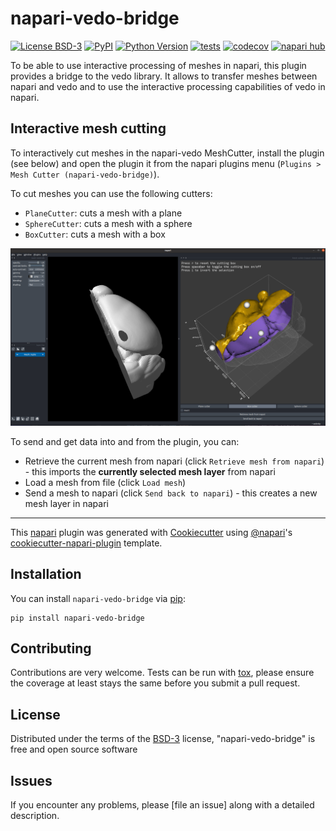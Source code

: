 # napari-vedo-bridge

[![License BSD-3](https://img.shields.io/pypi/l/napari-vedo-bridge.svg?color=green)](https://github.com/jo-mueller/napari-vedo-bridge/raw/main/LICENSE)
[![PyPI](https://img.shields.io/pypi/v/napari-vedo-bridge.svg?color=green)](https://pypi.org/project/napari-vedo-bridge)
[![Python Version](https://img.shields.io/pypi/pyversions/napari-vedo-bridge.svg?color=green)](https://python.org)
[![tests](https://github.com/jo-mueller/napari-vedo-bridge/workflows/tests/badge.svg)](https://github.com/jo-mueller/napari-vedo-bridge/actions)
[![codecov](https://codecov.io/gh/jo-mueller/napari-vedo-bridge/branch/main/graph/badge.svg)](https://codecov.io/gh/jo-mueller/napari-vedo-bridge)
[![napari hub](https://img.shields.io/endpoint?url=https://api.napari-hub.org/shields/napari-vedo-bridge)](https://napari-hub.org/plugins/napari-vedo-bridge)

To be able to use interactive processing of meshes in napari, this plugin provides a bridge to the vedo library. It allows to transfer meshes between napari and vedo and to use the interactive processing capabilities of vedo in napari. 

## Interactive mesh cutting
To interactively cut meshes in the napari-vedo MeshCutter, install the plugin (see below) and open the plugin it from the napari plugins menu (`Plugins > Mesh Cutter (napari-vedo-bridge)`). 

To cut meshes you can use the following cutters:
- `PlaneCutter`: cuts a mesh with a plane
- `SphereCutter`: cuts a mesh with a sphere
- `BoxCutter`: cuts a mesh with a box

![](https://github.com/jo-mueller/napari-vedo-bridge/raw/main/docs/imgs/screenshot_box_cutter.png)

To send and get data into and from the plugin, you can:

- Retrieve the current mesh from napari (click `Retrieve mesh from napari`) - this imports the **currently selected mesh layer** from napari
- Load a mesh from file (click `Load mesh`)
- Send a mesh to napari (click `Send back to napari`) - this creates a new mesh layer in napari




----------------------------------

This [napari] plugin was generated with [Cookiecutter] using [@napari]'s [cookiecutter-napari-plugin] template.

<!--
Don't miss the full getting started guide to set up your new package:
https://github.com/napari/cookiecutter-napari-plugin#getting-started

and review the napari docs for plugin developers:
https://napari.org/stable/plugins/index.html
-->

## Installation

You can install `napari-vedo-bridge` via [pip]:

    pip install napari-vedo-bridge




## Contributing

Contributions are very welcome. Tests can be run with [tox], please ensure
the coverage at least stays the same before you submit a pull request.

## License

Distributed under the terms of the [BSD-3] license,
"napari-vedo-bridge" is free and open source software

## Issues

If you encounter any problems, please [file an issue] along with a detailed description.

[napari]: https://github.com/napari/napari
[Cookiecutter]: https://github.com/audreyr/cookiecutter
[@napari]: https://github.com/napari
[MIT]: http://opensource.org/licenses/MIT
[BSD-3]: http://opensource.org/licenses/BSD-3-Clause
[GNU GPL v3.0]: http://www.gnu.org/licenses/gpl-3.0.txt
[GNU LGPL v3.0]: http://www.gnu.org/licenses/lgpl-3.0.txt
[Apache Software License 2.0]: http://www.apache.org/licenses/LICENSE-2.0
[Mozilla Public License 2.0]: https://www.mozilla.org/media/MPL/2.0/index.txt
[cookiecutter-napari-plugin]: https://github.com/napari/cookiecutter-napari-plugin

[napari]: https://github.com/napari/napari
[tox]: https://tox.readthedocs.io/en/latest/
[pip]: https://pypi.org/project/pip/
[PyPI]: https://pypi.org/

